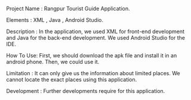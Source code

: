 Project Name :  Rangpur Tourist Guide Application.


Elements : XML , Java , Android Studio.


Description : In the application, we used XML for front-end development and Java for the back-end development. We used Android Studio for the IDE.


How To Use: First, we should download the apk file and install it in an android phone. Then, we could use it.


Limitation : It can only give us the information about limited places. We cannot locate the exact places using this application.


Development : Further developments require for this application.
